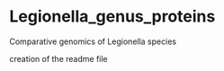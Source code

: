 # Legionella_genus_proteins
Comparative genomics of Legionella species

creation of the readme file
